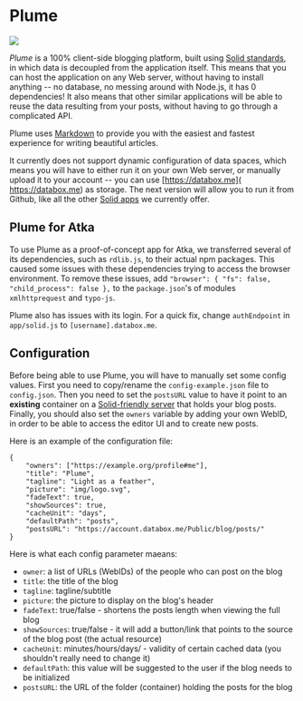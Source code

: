 # Plume

<img src="https://deiu.github.io/solid-plume/img/logo.png">

*Plume* is a 100% client-side blogging platform, built using [Solid standards](https://github.com/solid/), in which data is decoupled from the application itself. This means that you can host the application on any Web server, without having to install anything -- no database, no messing around with Node.js, it has 0 dependencies! It also means that other similar applications will be able to reuse the data resulting from your posts, without having to go through a complicated API.

Plume uses [Markdown](https://en.wikipedia.org/wiki/Markdown) to provide you with the easiest and fastest experience for writing beautiful articles.

It currently does not support dynamic configuration of data spaces, which means you will have to either run it on your own Web server, or manually upload it to your account -- you can use [https://databox.me]( https://databox.me) as storage. The next version will allow you to run it from Github, like all the other [Solid apps](https://github.com/solid/solid-apps) we currently offer.

## Plume for Atka
To use Plume as a proof-of-concept app for Atka, we transferred several of its dependencies, such as `rdlib.js`, to their actual npm packages. This caused some issues with these dependencies trying to access the browser environment. To remove these issues, add
`"browser": {
    "fs": false,
    "child_process": false
  },`
 to the `package.json`'s of modules `xmlhttprequest` and `typo-js`.

 Plume also has issues with its login. For a quick fix, change `authEndpoint` in `app/solid.js` to `[username].databox.me`.

## Configuration

Before being able to use Plume, you will have to manually set some config values. First you need to copy/rename the `config-example.json` file to `config.json`. Then you need to set the `postsURL` value to have it point to an **existing** container on a [Solid-friendly server](https://github.com/solid/solid-platform) that holds your blog posts. Finally, you should also set the `owners` variable by adding your own WebID, in order to be able to access the editor UI and to create new posts.

Here is an example of the configuration file:

```
{
    "owners": ["https://example.org/profile#me"],
    "title": "Plume",
    "tagline": "Light as a feather",
    "picture": "img/logo.svg",
    "fadeText": true,
    "showSources": true,
    "cacheUnit": "days",
    "defaultPath": "posts",
    "postsURL": "https://account.databox.me/Public/blog/posts/"
}
```

Here is what each config parameter maeans:

* `owner`: a list of URLs (WebIDs) of the people who can post on the blog
* `title`: the title of the blog
* `tagline`: tagline/subtitle
* `picture`: the picture to display on the blog's header
* `fadeText`: true/false - shortens the posts length when viewing the full blog
* `showSources`: true/false - it will add a button/link that points to the source of the blog post (the actual resource)
* `cacheUnit`: minutes/hours/days/ - validity of certain cached data (you shouldn't really need to change it)
* `defaultPath`: this value will be suggested to the user if the blog needs to be initialized
* `postsURL`: the URL of the folder (container) holding the posts for the blog
